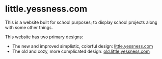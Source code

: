 # little.yessness.com

This is a website built for school purposes; to display school projects along with some other things.

This website has two primary designs:
- The new and improved simplistic, colorful design: [little.yessness.com](https://little.yessness.com/)
- The old and cozy, more complicated design: [old.little.yessness.com](https://old.little.yessness.com/)
